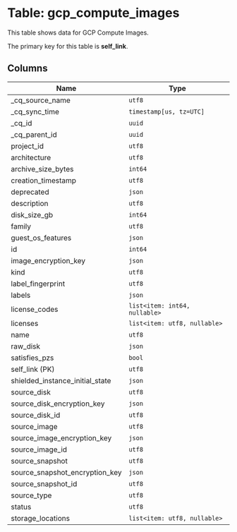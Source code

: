 # Table: gcp_compute_images

This table shows data for GCP Compute Images.

The primary key for this table is **self_link**.

## Columns

| Name          | Type          |
| ------------- | ------------- |
|_cq_source_name|`utf8`|
|_cq_sync_time|`timestamp[us, tz=UTC]`|
|_cq_id|`uuid`|
|_cq_parent_id|`uuid`|
|project_id|`utf8`|
|architecture|`utf8`|
|archive_size_bytes|`int64`|
|creation_timestamp|`utf8`|
|deprecated|`json`|
|description|`utf8`|
|disk_size_gb|`int64`|
|family|`utf8`|
|guest_os_features|`json`|
|id|`int64`|
|image_encryption_key|`json`|
|kind|`utf8`|
|label_fingerprint|`utf8`|
|labels|`json`|
|license_codes|`list<item: int64, nullable>`|
|licenses|`list<item: utf8, nullable>`|
|name|`utf8`|
|raw_disk|`json`|
|satisfies_pzs|`bool`|
|self_link (PK)|`utf8`|
|shielded_instance_initial_state|`json`|
|source_disk|`utf8`|
|source_disk_encryption_key|`json`|
|source_disk_id|`utf8`|
|source_image|`utf8`|
|source_image_encryption_key|`json`|
|source_image_id|`utf8`|
|source_snapshot|`utf8`|
|source_snapshot_encryption_key|`json`|
|source_snapshot_id|`utf8`|
|source_type|`utf8`|
|status|`utf8`|
|storage_locations|`list<item: utf8, nullable>`|